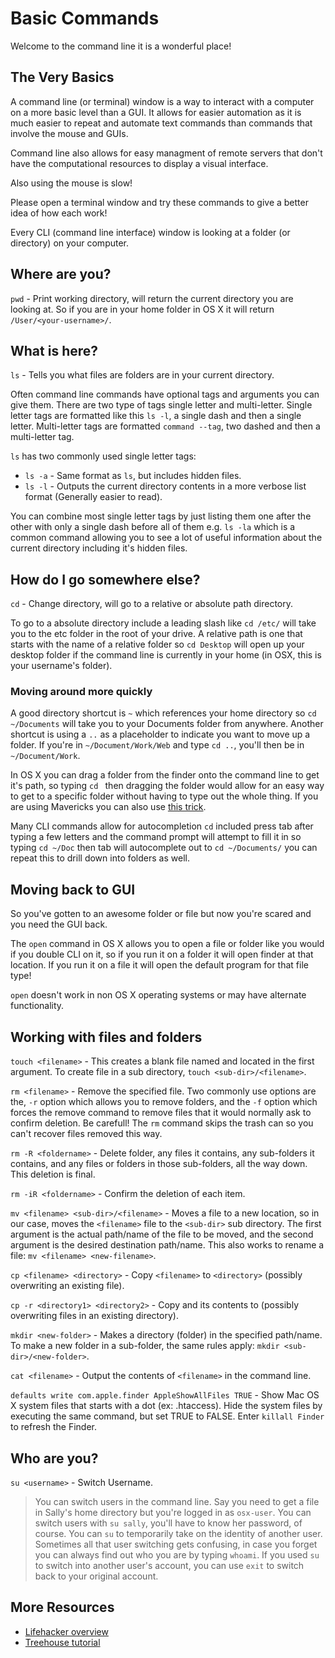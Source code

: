 Basic Commands
====

Welcome to the command line it is a wonderful place!

The Very Basics
----

A command line (or terminal) window is a way to interact with a computer on a more basic level than a GUI. It allows for easier automation as it is much easier to repeat and automate text commands than commands that involve the mouse and GUIs.

Command line also allows for easy managment of remote servers that don't have the computational resources to display a visual interface.

Also using the mouse is slow!

Please open a terminal window and try these commands to give a better idea of how each work!

Every CLI (command line interface) window is looking at a folder (or directory) on your computer.

Where are you?
----

`pwd` - Print working directory, will return the current directory you are looking at. So if you are in your home folder in OS X it will return `/User/<your-username>/`.

What is here?
----

`ls` - Tells you what files are folders are in your current directory.

Often command line commands have optional tags and arguments you can give them. There are two type of tags single letter and multi-letter. Single letter tags are formatted like this `ls -l`, a single dash and then a single letter. Multi-letter tags are formatted `command --tag`, two dashed and then a multi-letter tag.

`ls` has two commonly used single letter tags:

* `ls -a` - Same format as `ls`, but includes hidden files.
* `ls -l` - Outputs the current directory contents in a more verbose list format (Generally easier to read).

You can combine most single letter tags by just listing them one after the other with only a single dash before all of them e.g. `ls -la` which is a common command allowing you to see a lot of useful information about the current directory including it's hidden files.

How do I go somewhere else?
----

`cd` - Change directory, will go to a relative or absolute path directory.

To go to a absolute directory include a leading slash like `cd /etc/` will take you to the etc folder in the root of your drive. A relative path is one that starts with the name of a relative folder so `cd Desktop` will open up your desktop folder if the command line is currently in your home (in OSX, this is your username's folder).

### Moving around more quickly

A good directory shortcut is `~` which references your home directory so `cd ~/Documents` will take you to your Documents folder from anywhere. Another shortcut is using a `..` as a placeholder to indicate you want to move up a folder. If you're in `~/Document/Work/Web` and type `cd ..`, you'll then be in `~/Document/Work`.

In OS X you can drag a folder from the finder onto the command line to get it's path, so typing `cd ` then dragging the folder would allow for an easy way to get to a specific folder without having to type out the whole thing. If you are using Mavericks you can also use [this trick](http://hints.macworld.com/article.php?story=20131025192702763).

Many CLI commands allow for autocompletion `cd` included press tab after typing a few letters and the command prompt will attempt to fill it in so typing `cd ~/Doc` then tab will autocomplete out to `cd ~/Documents/` you can repeat this to drill down into folders as well.

Moving back to GUI
----

So you've gotten to an awesome folder or file but now you're scared and you need the GUI back.

The `open` command in OS X allows you to open a file or folder like you would if you double CLI on it, so if you run it on a folder it will open finder at that location. If you run it on a file it will open the default program for that file type!

`open` doesn't work in non OS X operating systems or may have alternate functionality.

Working with files and folders
----

`touch <filename>` - This creates a blank file named and located in the first argument. To create file in a sub directory, `touch <sub-dir>/<filename>`.

`rm <filename>` - Remove the specified file. Two commonly use options are the, `-r` option which allows you to remove folders, and the `-f` option which forces the remove command to remove files that it would normally ask to confirm deletion. Be carefull! The `rm` command skips the trash can so you can't recover files removed this way.

`rm -R <foldername>` - Delete folder, any files it contains, any sub-folders it contains, and any files or folders in those sub-folders, all the way down. This deletion is final.

`rm -iR <foldername>` - Confirm the deletion of each item.

`mv <filename> <sub-dir>/<filename>` - Moves a file to a new location, so in our case, moves the `<filename>` file to the `<sub-dir>` sub directory. The first argument is the actual path/name of the file to be moved, and the second argument is the desired destination path/name. This also works to rename a file: `mv <filename> <new-filename>`.

`cp <filename> <directory>` - Copy `<filename>` to `<directory>` (possibly
overwriting an existing file).

`cp -r <directory1> <directory2>` - Copy <directory1> and its contents to <directory2> (possibly overwriting files in an existing directory).

`mkdir <new-folder>` - Makes a directory (folder) in the specified path/name. To make a new folder in a sub-folder, the same rules apply: `mkdir <sub-dir>/<new-folder>`.

`cat <filename>` - Output the contents of `<filename>` in the command line.

`defaults write com.apple.finder AppleShowAllFiles TRUE` - Show Mac OS X system files that starts with a dot (ex: .htaccess). Hide the system files by executing the same command, but set TRUE to FALSE. Enter `killall Finder` to refresh the Finder.


Who are you?
---

`su <username>` - Switch Username.
> You can switch users in the command line. Say you need to get a file in Sally's home directory but you're logged in as `osx-user`. You can switch users with `su sally`, you'll have to know her password, of course. You can `su` to temporarily take on the identity of another user. Sometimes all that user switching gets confusing, in case you forget you can always find out who you are by typing `whoami`. If you used `su` to switch into another user's account, you can use `exit` to switch back to your original account.

More Resources
---

* [Lifehacker overview](http://lifehacker.com/5633909/who-needs-a-mouse-learn-to-use-the-command-line-for-almost-anything)
* [Treehouse tutorial](http://blog.teamtreehouse.com/command-line-basics)
